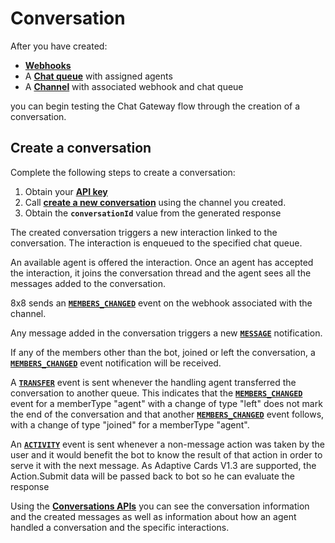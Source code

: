 # Conversation

After you have created:

* [**Webhooks**](/actions-events/docs/webhooks-2)
* A [**Chat queue**](https://docs.8x8.com/8x8WebHelp/VCC/configuration-manager-unified-login/content/queuespageoverview.htm) with assigned agents
* A [**Channel**](/actions-events/docs/channel#create-a-channel-using-api) with associated webhook and chat queue

you can begin testing the Chat Gateway flow through the creation of a conversation.

## Create a conversation

Complete the following steps to create a conversation:

1. Obtain your [**API key**](/actions-events/docs/api-key)
2. Call [**create a new conversation**](/actions-events/reference/createcctransaction-1) using the channel you created.
3. Obtain the **`conversationId`** value from the generated response

The created conversation triggers a new interaction linked to the conversation. The interaction is enqueued to the specified chat queue.

An available agent is offered the interaction. Once an agent has accepted the interaction, it joins the conversation thread and the agent sees all the messages added to the conversation.

8x8 sends an [**`MEMBERS_CHANGED`**](/actions-events/docs/webhooks-events-reference#members_changed)  event on the webhook associated with the channel.

Any message added in the conversation triggers a new [**`MESSAGE`**](/actions-events/docs/webhooks-events-reference#message) notification.

If any of the members other than the bot, joined or left the conversation, a [**`MEMBERS_CHANGED`**](/actions-events/docs/webhooks-events-reference#members_changed) event notification will be received.

A [**`TRANSFER`**](/actions-events/docs/webhooks-events-reference#transfer) event is sent whenever the handling agent transferred the conversation to another queue. This indicates that the [**`MEMBERS_CHANGED`**](/actions-events/docs/webhooks-events-reference#members_changed) event for a memberType "agent" with a change of type "left" does not mark the end of the conversation and that another [**`MEMBERS_CHANGED`**](/actions-events/docs/webhooks-events-reference#members_changed) event follows, with a change of type "joined" for a memberType "agent".

An [**`ACTIVITY`**](/actions-events/docs/webhooks-events-reference#activity) event is sent whenever a non-message action was taken by the user and it would benefit the bot to know the result of that action in order to serve it with the next message. As Adaptive Cards V1.3 are supported, the Action.Submit data will be passed back to bot so he can evaluate the response

Using the [**Conversations APIs**](/actions-events/reference/getccinteractions) you can see the conversation information and the created messages as well as information about how an agent handled a conversation and the specific interactions.
